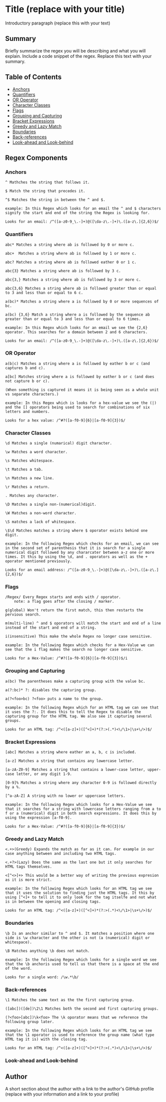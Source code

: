 # Title (replace with your title)

Introductory paragraph (replace this with your text)

## Summary

Briefly summarize the regex you will be describing and what you will explain. Include a code snippet of the regex. Replace this text with your summary.

## Table of Contents

- [Anchors](#anchors)
- [Quantifiers](#quantifiers)
- [OR Operator](#or-operator)
- [Character Classes](#character-classes)
- [Flags](#flags)
- [Grouping and Capturing](#grouping-and-capturing)
- [Bracket Expressions](#bracket-expressions)
- [Greedy and Lazy Match](#greedy-and-lazy-match)
- [Boundaries](#boundaries)
- [Back-references](#back-references)
- [Look-ahead and Look-behind](#look-ahead-and-look-behind)

## Regex Components

### Anchors
    ^ Mathches the string that follows it.

    $ Match the string that precedes it.

    ^$ Matches the string in between the ^ and $.

    example: In this Regex which looks for an email the ^ and $ characters signify the start and end of the string the Regex is looking for.

    Looks for an email: /^([a-z0-9_\.-]+)@([\da-z\.-]+)\.([a-z\.]{2,6})$/

### Quantifiers
    abc* Matches a string where ab is followed by 0 or more c.

    abc+  Matches a string where ab is followed by 1 or more c.

    abc? Matches a string where ab is followed eather 0 or 1 c.

    abc{3} Matches a string where ab is followed by 3 c.

    abc{3,} Matches a string where ab is followed by 3 or more c.

    abc{3,6} Matches a string where ab is followed greater than or equal to 3 and less than or equal to 6 c.

    a(bc)* Matches a string where a is followed by 0 or more sequences of bc.

    a(bc) {3,6} Match a string where a is followed by the sequence ab greater than or equal to 3 and less than or equal to 6 times.

    example: In this Regex which looks for an email we see the {2,6} oporator. This searches for a domain between 2 and 6 characters.

    Looks for an email: /^([a-z0-9_\.-]+)@([\da-z\.-]+)\.([a-z\.]{2,6})$/

### OR Operator
    a(b|c) Matches a string where a is followed by eather b or c (and captures b and c).

    a[bc] Matches string where a is followed by eather b or c (and does not capture b or c).

    (When something is captured it means it is being seen as a whole unit vs separate characters.)

    example: In this Regex which is looks for a hex-value we see the (|) and the [] oporators being used to search for combinations of six letters and numbers.

    Looks for a hex value: /^#?([a-f0-9]{6}|[a-f0-9]{3})$/

### Character Classes
    \d Matches a single (numarical) digit character.

    \w Matches a word character.

    \s Matches whitespace.

    \t Matches a tab.
    
    \n Matches a new line.

    \r Matches a return.

    . Matches any character.

    \D Matches a single non-(numerical)digit.

    \W Matches a non-word character.

    \S matches a lack of whitespace.

    \$\d Matches matches a string where $ oporator exists behind one digit.

    example: In the following Regex which checks for an email, we can see in the second set of parenthesis that it is search for a single numerical digit followed by any chararcater between a-z one or more times. It this by using the \d, and . oporators as well as the + oporator mentioned previously.

    Looks for an email address: /^([a-z0-9_\.-]+)@([\da-z\.-]+)\.([a-z\.]{2,6})$/

### Flags
    /Regex/ Every Regex starts and ends with / oporator.
        note: a flag goes after the closing / marker.

    g(global) Won't return the first match, this then restarts the pervious search.

    m(multi-line) ^ and $ oporators will match the start and end of a line instead of the start and end of a string.

    i(insensitive) This make the whole Regex no longer case sensitive.

    example: In the following Regex which checks for a Hex-Value we can see that the i flag makes the search no longer case sensitive.

    Looks for a Hex-Value: /^#?([a-f0-9]{6}|[a-f0-9]{3})$/i    

### Grouping and Capturing
    a(bc) The parentheses make a capturing group with the value bc.

    a(?:bc)* ?: disables the capturing group.

    a(?<foo>bc) ?<foo> puts a name to the group.

    example: In the following Regex which for an HTML tag we can see that it uses the ?:. It does this to tell the Regex to disable the capturing group for the HTML tag. We also see it capturing several groups.

    Looks for an HTML tag: /^<([a-z]+)([^<]+)*(?:>(.*)<\/\1>|\s+\/>)$/

### Bracket Expressions
    [abc] Matches a string where eather an a, b, c is included.

    [a-z] Matches a string that contains any lowercase letter.

    [a-zA-Z0-9] Matches a string that contains a lower-case letter, upper-case letter, or any digit 1-9.

    [0-9]% Matches a string where any character 0-9 is followed directly by a %.

    [^a-zA-Z] A string with no lower or uppercase letters.

    example: In the following Regex which looks for a Hex-Value we see that it searches for a string with lowercase letters ranging from a to f or a (numerical) digit in both search expressions. It does this by using the expression [a-f0-9].

    Looks for a Hex-Value: /^#?([a-f0-9]{6}|[a-f0-9]{3})$/

### Greedy and Lazy Match
    <.+>(Greedy) Expands the match as far as it can. For example in our case anything between and including two HTML tags.

    <.+?>(Lazy) Does the same as the last one but it only searches for HTML tags themselves.

    <[^<>]+> This would be a better way of writing the previous expresion as it is more strict.

    example: In the following Regex which looks for an HTML tag we see that it uses the solution to finding just the HTML tags. It this by using [^<]+ to tell it to only look for the tag itselfe and not what is in between the opening and closing tags.

    Looks for an HTML tag: /^<([a-z]+)([^<]+)*(?:>(.*)<\/\1>|\s+\/>)$/

### Boundaries
    \b Is an anchor similar to ^ and $. It matches a position where one side is \w character and the other is not (a (numerical) digit or whitespace).

    \B Matches anything \b does not match.

    example: In the following Regex which looks for a single word we see that the \b anchoris used to tell us that there is a space at the end of the word.

    Looks for a single word: /\w.*\b/

### Back-references
    \1 Matches the same text as the the first capturing group.

    ([abc])([de])\2\1 Matches both the second and first capturing groups.

    (?<foo>[abc])\k<foo> The \k oporator means that we reference the following group later.

    example: In the following Regex which looks for an HTML tag we see that the \1 oporator is used to reference the group name (what type HTML tag it is) with the closing tag.

    Looks for an HTML tag: /^<([a-z]+)([^<]+)*(?:>(.*)<\/\1>|\s+\/>)$/

### Look-ahead and Look-behind
    

## Author

A short section about the author with a link to the author's GitHub profile (replace with your information and a link to your profile)
